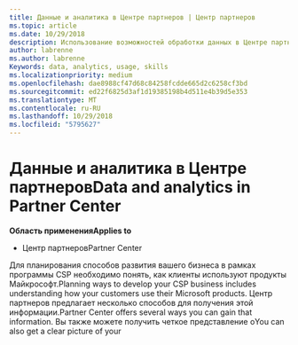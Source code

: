 ```yaml
---
title: Данные и аналитика в Центре партнеров | Центр партнеров
ms.topic: article
ms.date: 10/29/2018
description: Использование возможностей обработки данных в Центре партнеров для эффективного анализа потребностей клиентов
author: labrenne
ms.author: labrenne
Keywords: data, analytics, usage, skills
ms.localizationpriority: medium
ms.openlocfilehash: dae8988cf47d68c84258fcdde665d2c6258cf3bd
ms.sourcegitcommit: ed22f6825d3af1d19385198b4d511e4b39d5e353
ms.translationtype: MT
ms.contentlocale: ru-RU
ms.lasthandoff: 10/29/2018
ms.locfileid: "5795627"
---
```

# <a name="data-and-analytics-in-partner-center"></a><span data-ttu-id="750c6-103">Данные и аналитика в Центре партнеров</span><span class="sxs-lookup"><span data-stu-id="750c6-103">Data and analytics in Partner Center</span></span>

**<span data-ttu-id="750c6-104">Область применения</span><span class="sxs-lookup"><span data-stu-id="750c6-104">Applies to</span></span>**

- <span data-ttu-id="750c6-105">Центр партнеров</span><span class="sxs-lookup"><span data-stu-id="750c6-105">Partner Center</span></span>

<span data-ttu-id="750c6-106">Для планирования способов развития вашего бизнеса в рамках программы CSP необходимо понять, как клиенты используют продукты Майкрософт.</span><span class="sxs-lookup"><span data-stu-id="750c6-106">Planning ways to develop your CSP business includes understanding how your customers use their Microsoft products.</span></span> <span data-ttu-id="750c6-107">Центр партнеров предлагает несколько способов для получения этой информации.</span><span class="sxs-lookup"><span data-stu-id="750c6-107">Partner Center offers several ways you can gain that information.</span></span> <span data-ttu-id="750c6-108">Вы также можете получить четкое представление о</span><span class="sxs-lookup"><span data-stu-id="750c6-108">You can also get a clear picture of your</span></span> 